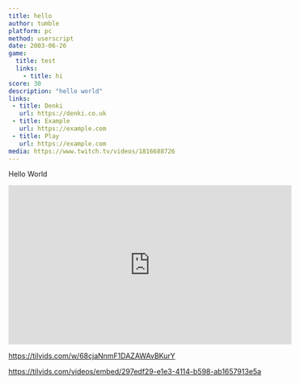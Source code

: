```yaml
---
title: hello
author: tumble
platform: pc
method: userscript
date: 2003-06-26
game:
  title: test
  links:
    - title: hi
score: 30
description: "hello world"
links:
 - title: Denki
   url: https://denki.co.uk
 - title: Example
   url: https://example.com
 - title: Play
   url: https://example.com
media: https://www.twitch.tv/videos/1816688726
---
```

Hello World


<iframe title="NO MORE X11 in Fedora? Nouveau maintainer quits, LTS now 2 years only: Linux &amp; Open Source News" width="560" height="315" src="https://tilvids.com/videos/embed/297edf29-e1e3-4114-b598-ab1657913e5a" frameborder="0" allowfullscreen="" sandbox="allow-same-origin allow-scripts allow-popups"></iframe>

https://tilvids.com/w/68cjaNnmF1DAZAWAvBKurY

https://tilvids.com/videos/embed/297edf29-e1e3-4114-b598-ab1657913e5a
